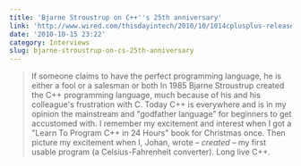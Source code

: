 ```yaml
---
title: 'Bjarne Stroustrup on C++''s 25th anniversary'
link: 'http://www.wired.com/thisdayintech/2010/10/1014cplusplus-released/all/'
date: '2010-10-15 23:22'
category: Interviews
slug: bjarne-stroustrup-on-cs-25th-anniversary
---
```


> If someone claims to have the perfect programming language, he is either a fool or a salesman or both
In 1985 Bjarne Stroustrup created the C++ programming language, much because of his and his colleague's frustration with C. Today C++ is everywhere and is in my opinion the mainstream and "godfather language" for beginners to get accustomed with. I remember my excitement and interest when I got a "Learn To Program C++ in 24 Hours" book for Christmas once. Then picture my excitement when I, Johan, wrote – _created_ – my first usable program (a Celsius-Fahrenheit converter). Long live C++.
